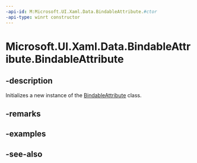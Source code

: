 ```yaml
---
-api-id: M:Microsoft.UI.Xaml.Data.BindableAttribute.#ctor
-api-type: winrt constructor
---
```


<!-- Method syntax
public BindableAttribute()
-->

# Microsoft.UI.Xaml.Data.BindableAttribute.BindableAttribute

## -description
Initializes a new instance of the [BindableAttribute](bindableattribute.md) class.

## -remarks

## -examples

## -see-also

